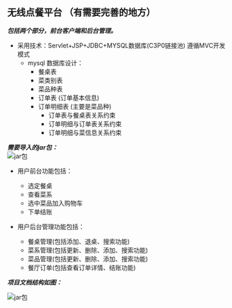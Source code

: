 ## 无线点餐平台  （有需要完善的地方）

___包括两个部分，前台客户端和后台管理。___  
  
* 采用技术：Servlet+JSP+JDBC+MYSQL数据库(C3P0链接池) 遵循MVC开发模式  
  * mysql 数据库设计：  
      * 餐桌表
	  * 菜类别表
	  * 菜品种表
	  * 订单表      (订单基本信息)
	  * 订单明细表  (主要是菜品种)  
	      * 订单表与餐桌表关系约束
		  * 订单明细与订单表关系约束
		  * 订单明细与菜信息关系约束  
		    
 
___需要导入的jar包：___  
![jar包](https://github.com/libenhe/hotel/blob/master/READMEimg/jar.jpg)   
  
* 用户前台功能包括：  
  * 选定餐桌
  * 查看菜系
  * 选中菜品加入购物车
  * 下单结账  
    
* 用户后台管理功能包括：  
  * 餐桌管理(包括添加、退桌、搜索功能)
  * 菜系管理(包括更新、删除、添加、搜索功能)
  * 菜品管理(包括更新、删除、添加、搜索功能)
  * 餐厅订单(包括查看订单详情、结账功能)    
    
___项目文档结构如图：___  
  
![jar包](https://github.com/libenhe/hotel/blob/master/READMEimg/project.jpg)  
    


	  
 
